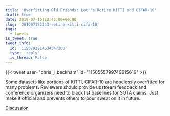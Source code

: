 ```yaml
---
title: 'Overfitting Old Friends: Let''s Retire KITTI and CIFAR-10'
draft: true
date: 2019-07-15T22:43:06+00:00
slug: '201907152243-retire-kitti-cifar10'
tags:
  - tweets
is_tweet: true
tweet_info:
  id: '1150792914634547200'
  type: 'reply'
  is_thread: False
---
```




{{< tweet user="chris_j_beckham" id="1150555799749615616" >}}

Some datasets like portions of KITTI,  CIFAR-10 are hopelessly overfitted for many problems. Reviewers should provide upstream feedback and conference organizers need to black list baselines for SOTA claims. Just make it official and prevents others to pour sweat on it in future.

[Discussion](https://x.com/sytelus/status/1150792914634547200)
